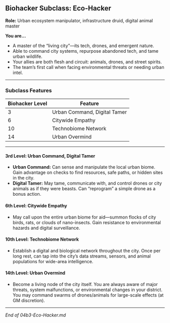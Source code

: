 ## Biohacker Subclass: Eco-Hacker

**Role:** Urban ecosystem manipulator, infrastructure druid, digital animal master

**You are...**

- A master of the “living city”—its tech, drones, and emergent nature.
- Able to command city systems, repurpose abandoned tech, and tame urban wildlife.
- Your allies are both flesh and circuit: animals, drones, and street spirits.
- The team’s first call when facing environmental threats or needing urban intel.

---

### Subclass Features

|Biohacker Level|Feature|
|---|---|
|3|Urban Command, Digital Tamer|
|6|Citywide Empathy|
|10|Technobiome Network|
|14|Urban Overmind|

---

#### 3rd Level: Urban Command, Digital Tamer

- **Urban Command:** Can sense and manipulate the local urban biome. Gain advantage on checks to find resources, safe paths, or hidden sites in the city.
- **Digital Tamer:** May tame, communicate with, and control drones or city animals as if they were beasts. Can “reprogram” a simple drone as a bonus action.

#### 6th Level: Citywide Empathy

- May call upon the entire urban biome for aid—summon flocks of city birds, rats, or clouds of nano-insects. Gain resistance to environmental hazards and digital surveillance.

#### 10th Level: Technobiome Network

- Establish a digital and biological network throughout the city. Once per long rest, can tap into the city’s data streams, sensors, and animal populations for wide-area intelligence.

#### 14th Level: Urban Overmind

- Become a living node of the city itself. You are always aware of major threats, system malfunctions, or environmental changes in your district. You may command swarms of drones/animals for large-scale effects (at GM discretion).

---

_End of 04b3-Eco-Hacker.md_